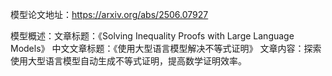 模型论文地址：https://arxiv.org/abs/2506.07927

模型概述：文章标题：《Solving Inequality Proofs with Large Language Models》
中文文章标题：《使用大型语言模型解决不等式证明》
文章内容：探索使用大型语言模型自动生成不等式证明，提高数学证明效率。
